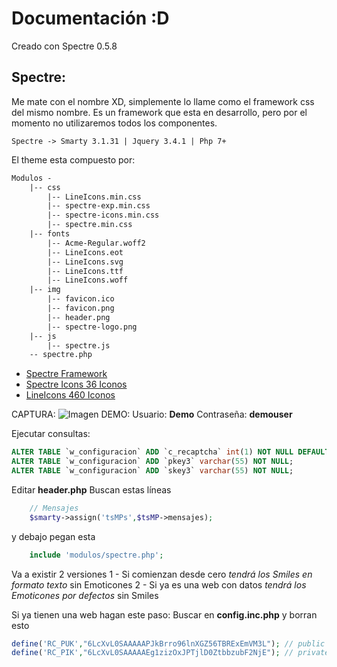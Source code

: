 # Documentación :D

Creado con Spectre 0.5.8

## Spectre:
Me mate con el nombre XD, simplemente lo llame como el framework css del mismo nombre. 
Es un framework que esta en desarrollo, pero por el momento no utilizaremos todos los 
componentes.

`Spectre -> Smarty 3.1.31 | Jquery 3.4.1 | Php 7+ `

El theme esta compuesto por:
``` HTML
Modulos -
	|-- css
		|-- LineIcons.min.css
		|-- spectre-exp.min.css
		|-- spectre-icons.min.css
		|-- spectre.min.css
	|-- fonts
		|-- Acme-Regular.woff2
		|-- LineIcons.eot
		|-- LineIcons.svg
		|-- LineIcons.ttf
		|-- LineIcons.woff
	|-- img
		|-- favicon.ico
		|-- favicon.png
		|-- header.png
		|-- spectre-logo.png
	|-- js
		|-- spectre.js
	-- spectre.php
```

* [Spectre Framework](https://picturepan2.github.io/spectre/index.html)
* [Spectre Icons 36 Iconos](https://picturepan2.github.io/icons.css/)
* [LineIcons 460 Iconos](https://lineicons.com/icons/)

CAPTURA:
![Imagen](https://i.imgur.com/v4f1JmT.png)
DEMO:
Usuario:   __Demo__
Contraseña: __demouser__

Ejecutar consultas:
``` SQL
ALTER TABLE `w_configuracion` ADD `c_recaptcha` int(1) NOT NULL DEFAULT '0';
ALTER TABLE `w_configuracion` ADD `pkey3` varchar(55) NOT NULL;
ALTER TABLE `w_configuracion` ADD `skey3` varchar(55) NOT NULL;
```

Editar __header.php__
Buscan estas líneas
``` PHP
    // Mensajes
    $smarty->assign('tsMPs',$tsMP->mensajes);
```
y debajo pegan esta
``` PHP
    include 'modulos/spectre.php';
```

Va a existir 2 versiones
1 - Si comienzan desde cero *tendrá los Smiles en formato texto* sin Emoticones
2 - Si ya es una web con datos *tendrá los Emoticones por defectos* sin Smiles

Si ya tienen una web hagan este paso:
Buscar en __config.inc.php__ y borran esto
``` PHP
define('RC_PUK',"6LcXvL0SAAAAAPJkBrro96lnXGZ56TBRExEmVM3L"); // public key recaptcha
define('RC_PIK',"6LcXvL0SAAAAAEg1zizOxJPTjlD0ZtbbzubF2NjE"); // private key recaptcha
```

